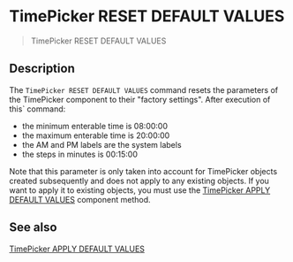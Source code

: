 # TimePicker RESET DEFAULT VALUES

> TimePicker RESET DEFAULT VALUES

## Description

The `TimePicker RESET DEFAULT VALUES` command resets the parameters of the TimePicker component to their "factory settings". After execution of this` command:

* the minimum enterable time is 08:00:00
* the maximum enterable time is 20:00:00
* the AM and PM labels are the system labels
* the steps in minutes is 00:15:00

Note that this parameter is only taken into account for TimePicker objects created subsequently and does not apply to any existing objects. If you want to apply it to existing objects, you must use the [TimePicker APPLY DEFAULT VALUES](TimePicker%20APPLY%20DEFAULT%20VALUES.pt.md) component method.

## See also

[TimePicker APPLY DEFAULT VALUES](TimePicker%20APPLY%20DEFAULT%20VALUES.pt.md)
